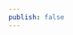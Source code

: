 ```yaml
---
publish: false
---
```


<script setup>
import Pattern from '../../components/Pattern.vue'
</script>

<Pattern />
